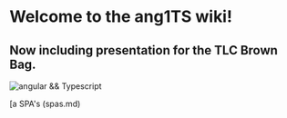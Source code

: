 # Welcome to the ang1TS wiki!

## Now including presentation for the TLC Brown Bag.

![angular && Typescript](https://cdn-images-1.medium.com/max/800/1*grk7btEn0OJEQRKgG2Qs2A.png)



[a SPA's (spas.md)

